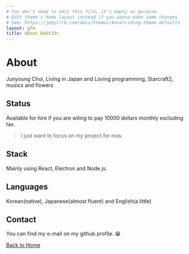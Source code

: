 ```yaml
---
# You don't need to edit this file, it's empty on purpose.
# Edit theme's home layout instead if you wanna make some changes
# See: https://jekyllrb.com/docs/themes/#overriding-theme-defaults
layout: gfm
title: About Rokt33r
---
```


# About

Junyoung Choi, Living in Japan and Loving programming, Starcraft2, musics and flowers

## Status

Available for hire if you are wiling to pay 10000 dollars monthly excluding tax.

> I just want to focus on my project for now.

## Stack

Mainly using React, Electron and Node.js.

## Languages

Korean(native), Japanese(almost fluent) and English(a little)

## Contact

You can find my e-mail on my github profile. :grin:

<a href="/">Back to Home</a>